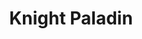 ---
title: "Knight Paladin"
canonical: "skill/paladin-x"
lists:
    - essence
tier: 3
prerequisites: ["paladin-x/2"]
replacement: true
ladder: "paladin"
---